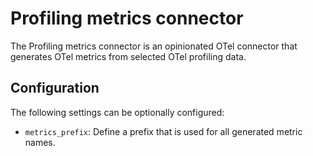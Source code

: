# Profiling metrics connector

The Profiling metrics connector is an opinionated OTel connector that generates OTel metrics from selected OTel profiling data.

## Configuration

The following settings can be optionally configured:

- `metrics_prefix`: Define a prefix that is used for all generated metric names.